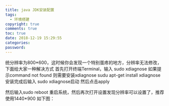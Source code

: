 ```yaml
---
title: java JDK安装配置
tags:
  - 环境搭建
copyright: true
comments: true
toc: true
date: 2018-12-19 15:29:55
categories:
password:
---
```


统分辨率为800*600，这时候你会发现一个特别蛋疼的地方，分辨率无法修改，下面给大家一种解决方式 
首先打开终端Terminal，输入 
sudo xdiagnose 
如果提示command not found 
则需要安装xdiagnose 
sudu apt-get install xdiagnose 
安装完成后输入 
sudo xdiagnose启动 
然后点击apply 


然后输入sudo reboot 重启系统，然后再次打开设置发现分辨率可以设置了，推荐使用1440*900 如下图： 

